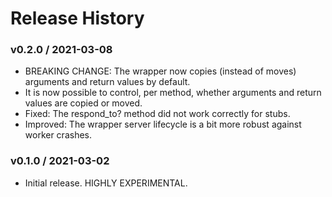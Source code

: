 # Release History

### v0.2.0 / 2021-03-08

* BREAKING CHANGE: The wrapper now copies (instead of moves) arguments and return values by default.
* It is now possible to control, per method, whether arguments and return values are copied or moved.
* Fixed: The respond_to? method did not work correctly for stubs.
* Improved: The wrapper server lifecycle is a bit more robust against worker crashes.

### v0.1.0 / 2021-03-02

* Initial release. HIGHLY EXPERIMENTAL.
